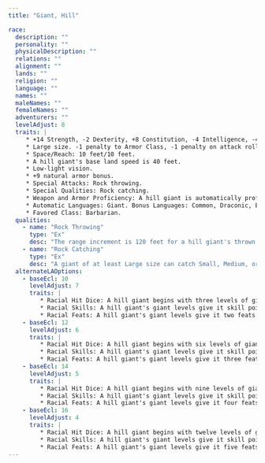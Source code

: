 ```yaml
---
title: "Giant, Hill"

race:
  description: ""
  personality: ""
  physicalDescription: ""
  relations: ""
  alignment: ""
  lands: ""
  religion: ""
  language: ""
  names: ""
  maleNames: ""
  femaleNames: ""
  adventurers: ""
  levelAdjust: 8
  traits: |
     * +14 Strength, -2 Dexterity, +8 Constitution, -4 Intelligence, -4 Charisma.
     * Large size. -1 penalty to Armor Class, -1 penalty on attack rolls, -4 penalty on {% skill_link hide %} checks, +4 bonus on grapple checks, lifting and carrying limits double those of Medium characters.
     * Space/Reach: 10 feet/10 feet.
     * A hill giant's base land speed is 40 feet.
     * Low-light vision.
     * +9 natural armor bonus.
     * Special Attacks: Rock throwing.
     * Special Qualities: Rock catching.
     * Weapon and Armor Proficiency: A hill giant is automatically proficient with simple weapons, martial weapons, light and medium armor, and shields.
     * Automatic Languages: Giant. Bonus Languages: Common, Draconic, Elven, Goblin, Orc.
     * Favored Class: Barbarian.
  qualities:
    - name: "Rock Throwing"
      type: "Ex"
      desc: "The range increment is 120 feet for a hill giant's thrown rocks."
    - name: "Rock Catching"
      type: "Ex"
      desc: "A giant of at least Large size can catch Small, Medium, or Large rocks (or projectiles of similar shape)."
  alternateLAOptions:
    - baseEcl: 10
      levelAdjust: 7
      traits: |
         * Racial Hit Dice: A hill giant begins with three levels of giant, which provide 3d8 Hit Dice, a base attack bonus of +2, and base saving throw bonuses of Fort +3, Ref +1, and Will +1.
         * Racial Skills: A hill giant's giant levels give it skill points equal to 6 * (2 + Int modifier). Its class skills are {% skill_link climb %}, {% skill_link jump %}, {% skill_link listen %}, and {% skill_link spot %}.
         * Racial Feats: A hill giant's giant levels give it two feats.
    - baseEcl: 12
      levelAdjust: 6
      traits: |
         * Racial Hit Dice: A hill giant begins with six levels of giant, which provide 6d8 Hit Dice, a base attack bonus of +4, and base saving throw bonuses of Fort +5, Ref +2, and Will +2.
         * Racial Skills: A hill giant's giant levels give it skill points equal to 9 * (2 + Int modifier). Its class skills are {% skill_link climb %}, {% skill_link jump %}, {% skill_link listen %}, and {% skill_link spot %}.
         * Racial Feats: A hill giant's giant levels give it three feats.
    - baseEcl: 14
      levelAdjust: 5
      traits: |
         * Racial Hit Dice: A hill giant begins with nine levels of giant, which provide 9d8 Hit Dice, a base attack bonus of +6, and base saving throw bonuses of Fort +6, Ref +3, and Will +3.
         * Racial Skills: A hill giant's giant levels give it skill points equal to 12 * (2 + Int modifier). Its class skills are {% skill_link climb %}, {% skill_link jump %}, {% skill_link listen %}, and {% skill_link spot %}.
         * Racial Feats: A hill giant's giant levels give it four feats.
    - baseEcl: 16
      levelAdjust: 4
      traits: |
         * Racial Hit Dice: A hill giant begins with twelve levels of giant, which provide 12d8 Hit Dice, a base attack bonus of +8, and base saving throw bonuses of Fort +8, Ref +4, and Will +4.
         * Racial Skills: A hill giant's giant levels give it skill points equal to 15 * (2 + Int modifier). Its class skills are {% skill_link climb %}, {% skill_link jump %}, {% skill_link listen %}, and {% skill_link spot %}.
         * Racial Feats: A hill giant's giant levels give it five feats.
---
```

